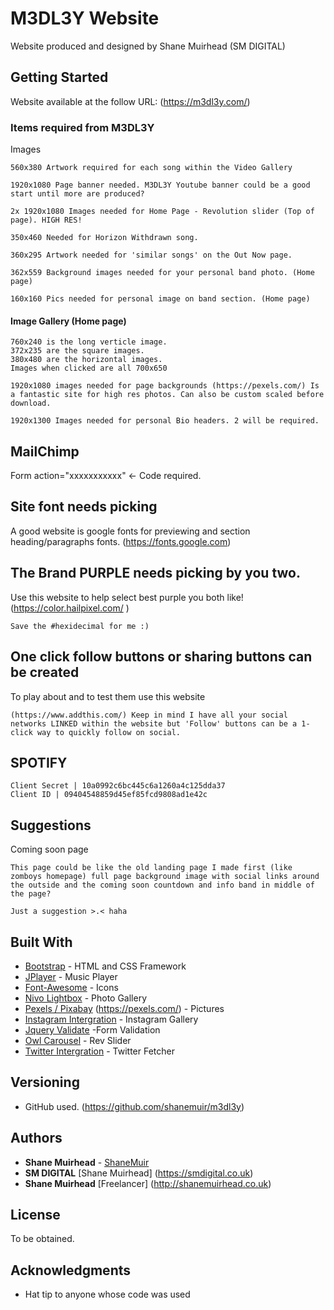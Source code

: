 # M3DL3Y Website

Website produced and designed by Shane Muirhead (SM DIGITAL)

## Getting Started

Website available at the follow URL: (https://m3dl3y.com/)   

### Items required from M3DL3Y

Images 

```
560x380 Artwork required for each song within the Video Gallery
```
```
1920x1080 Page banner needed. M3DL3Y Youtube banner could be a good start until more are produced?
```
```
2x 1920x1080 Images needed for Home Page - Revolution slider (Top of page). HIGH RES!
```
```
350x460 Needed for Horizon Withdrawn song. 
```
```
360x295 Artwork needed for 'similar songs' on the Out Now page.
```
```
362x559 Background images needed for your personal band photo. (Home page)
```
```
160x160 Pics needed for personal image on band section. (Home page)
```
#### Image Gallery (Home page)
```
760x240 is the long verticle image.
372x235 are the square images.
380x480 are the horizontal images.
Images when clicked are all 700x650 
```
```
1920x1080 images needed for page backgrounds (https://pexels.com/) Is a fantastic site for high res photos. Can also be custom scaled before download.
```
```
1920x1300 Images needed for personal Bio headers. 2 will be required.
```

## MailChimp

Form action="xxxxxxxxxxx" <- Code required.

## Site font needs picking

A good website is google fonts for previewing and section heading/paragraphs fonts. (https://fonts.google.com)

## The Brand PURPLE needs picking by you two.
Use this website to help select best purple you both like! (https://color.hailpixel.com/ ) 
```
Save the #hexidecimal for me :) 
```
## One click follow buttons or sharing buttons can be created
To play about and to test them use this website
```
(https://www.addthis.com/) Keep in mind I have all your social networks LINKED within the website but 'Follow' buttons can be a 1-click way to quickly follow on social. 
```
## SPOTIFY 
```
Client Secret | 10a0992c6bc445c6a1260a4c125dda37
Client ID | 09404548859d45ef85fcd9808ad1e42c
```

## Suggestions

Coming soon page
```
This page could be like the old landing page I made first (like zomboys homepage) full page background image with social links around the outside and the coming soon countdown and info band in middle of the page?
```
```
Just a suggestion >.< haha
```





## Built With

* [Bootstrap](http://getbootstrap.com/) - HTML and CSS Framework
* [JPlayer](http://jplayer.org/) - Music Player
* [Font-Awesome](https://fontawesome.com/) - Icons
* [Nivo Lightbox](https://themeisle.com/plugins/nivo-slider/) - Photo Gallery
* [Pexels / Pixabay](https://pixabay.com/) (https://pexels.com/) - Pictures
* [Instagram Intergration](http://instafeedjs.com/) - Instagram Gallery
* [Jquery Validate](http://jqueryvalidation.org/documentation/) -Form Validation 
* [Owl Carousel](http://www.landmarkmlp.com/js-plugin/owl.carousel/) - Rev Slider
* [Twitter Intergration](http://www.jasonmayes.com/projects/twitterApi/#sthash.TwVukWcO.dpbs) - Twitter Fetcher

## Versioning

* GitHub used. (https://github.com/shanemuir/m3dl3y)

## Authors

* **Shane Muirhead** -  [ShaneMuir](https://github.com/ShaneMuir)
* **SM DIGITAL** [Shane Muirhead] (https://smdigital.co.uk)
* **Shane Muirhead** [Freelancer] (http://shanemuirhead.co.uk)

## License

To be obtained.

## Acknowledgments

* Hat tip to anyone whose code was used

